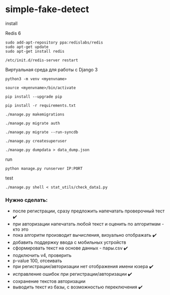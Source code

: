 # simple-fake-detect

install   

Redis 6   
```
sudo add-apt-repository ppa:redislabs/redis
sudo apt-get update
sudo apt-get install redis

/etc/init.d/redis-server restart
```

Виртуальная среда для работы с Django 3
```
python3 -m venv <myenvname>

source <myenvname>/bin/activate

pip install --upgrade pip

pip install -r requirements.txt

./manage.py makemigrations

./manage.py migrate auth

./manage.py migrate --run-syncdb

./manage.py createsuperuser

./manage.py dumpdata > data_dump.json
```

run   

```
python manage.py runserver IP:PORT

```

test   
```
./manage.py shell < stat_utils/check_data1.py
```

### Нужно сделать:
- после регистрации, сразу предложить напечатать проверочный тест :heavy_check_mark:   
- при авторизации напечатать любой текст и оценить по алгоритмам - кто это   
- пока алгоритм производит вычисления, визуально отображать :heavy_check_mark:   
- добавить поддержку ввода с мобильных устройств   
- сформировать текст на основе данных - пары.csv :heavy_check_mark:   
- подключить v4, проверить   
- p-value 100, отсеивать   
- при регистрации/авторизации нет отображения имени юзера :heavy_check_mark:   
- исправление ошибок при регистрации/авторизации :heavy_check_mark:   
- сохранение текстов авторизации   
- выводить текст из базы, с возможностью переключения :heavy_check_mark:   
